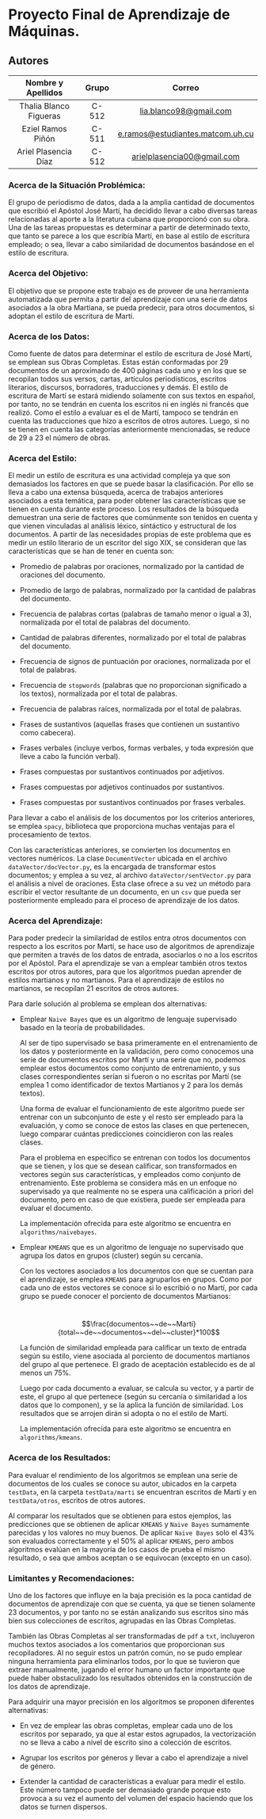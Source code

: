 # Proyecto Final de Aprendizaje de Máquinas.



## Autores

|   Nombre y Apellidos   | Grupo |              Correo              |
| :--------------------: | :---: | :------------------------------: |
| Thalia Blanco Figueras | C-512 |      lia.blanco98@gmail.com      |
|   Eziel Ramos Piñón    | C-511 | e.ramos@estudiantes.matcom.uh.cu |
|  Ariel Plasencia Díaz  | C-512 |    arielplasencia00@gmail.com    |



### Acerca de la Situación Problémica:

El grupo de periodismo de datos, dada a la amplia cantidad de documentos que escribió el Apóstol José Martí, ha decidido llevar a cabo diversas tareas relacionadas al aporte a la literatura cubana que proporcionó con su obra. Una de las tareas propuestas es determinar a partir de determinado texto, que tanto se parece a los que escribía Martí, en base al estilo de escritura empleado; o sea, llevar a cabo similaridad de documentos basándose en el estilo de escritura. 



### Acerca del Objetivo:

El objetivo que se propone este trabajo es de proveer de una herramienta automatizada que permita a partir del aprendizaje con una serie de datos asociados a la obra Martiana, se pueda predecir, para otros documentos, si adoptan el estilo de escritura de Martí.



### Acerca de los Datos:

Como fuente de datos para determinar el estilo de escritura de José Martí, se emplean sus Obras Completas. Estas están conformadas por 29 documentos de un aproximado de 400 páginas cada uno y en los que se recopilan todos sus versos, cartas, artículos periodísticos, escritos literarios, discursos, borradores, traducciones y demás. El estilo de escritura de Martí se estará midiendo solamente con sus textos en español, por tanto, no se tendrán en cuenta los escritos ni en inglés ni francés que realizó. Como el estilo a evaluar es el de Martí, tampoco se tendrán en cuenta las traducciones que hizo a escritos de otros autores. Luego, si no se tienen en cuenta las categorías anteriormente mencionadas, se reduce de 29 a 23 el número de obras.



### Acerca del Estilo:

El medir un estilo de escritura es una actividad compleja ya que son demasiados los factores en que se puede basar la clasificación. Por ello se lleva a cabo una extensa búsqueda, acerca de trabajos anteriores asociados a esta temática, para poder obtener las características que se tienen en cuenta durante este proceso. Los resultados de la búsqueda demuestran una serie de factores que comúnmente son tenidos en cuenta y que vienen vinculadas al análisis léxico, sintáctico y estructural de los documentos. A partir de las necesidades propias de este problema que es medir un estilo literario de un escritor del sigo XIX, se consideran que las características que se han de tener en cuenta son:

- Promedio de palabras por oraciones, normalizado por la cantidad de oraciones del documento.

- Promedio de largo de palabras, normalizado por la cantidad de palabras del documento.
- Frecuencia de palabras cortas (palabras de tamaño menor o igual a 3), normalizada por el total de palabras del documento.

- Cantidad de palabras diferentes, normalizado por el total de palabras del documento.
- Frecuencia de signos de puntuación por oraciones, normalizada por el total de palabras.
- Frecuencia de `stopwords` (palabras que no proporcionan significado a los textos), normalizada por el total de palabras.
- Frecuencia de palabras raíces, normalizada por el total de palabras.
- Frases de sustantivos (aquellas frases que contienen un sustantivo como cabecera).
- Frases verbales (incluye verbos, formas verbales, y toda expresión que lleve a cabo la función verbal).
- Frases compuestas por sustantivos continuados por adjetivos.
- Frases compuestas por adjetivos continuados por sustantivos.
- Frases compuestas por sustantivos continuados por frases verbales.



Para llevar a cabo el análisis de los documentos por los criterios anteriores, se emplea `spacy`, biblioteca que proporciona muchas ventajas para el procesamiento de textos.

Con las características anteriores, se convierten los documentos en vectores numéricos. La clase `DocumentVector` ubicada en el archivo `dataVector/docVector.py`, es la encargada de transformar estos documentos; y emplea a su vez, al archivo  `dataVector/sentVector.py` para el análisis a nivel de oraciones. Esta clase ofrece a su vez un método para escribir el vector resultante de un documento, en un `csv` que pueda ser posteriormente empleado para el proceso de aprendizaje de los datos.



### Acerca del Aprendizaje:

Para poder predecir la similaridad de estilos entra otros documentos con respecto a los escritos por Martí, se hace uso de algoritmos de aprendizaje que permiten a través de los datos de entrada, asociarlos o no a los escritos por el Apóstol. Para el aprendizaje se van a emplear también otros textos escritos por otros autores, para que los algoritmos puedan aprender de estilos martianos y no martianos. Para el aprendizaje de estilos no martianos, se recopilan 21 escritos de otros autores.

Para darle solución al problema se emplean dos alternativas:

- Emplear `Naive Bayes` que es un algoritmo de lenguaje supervisado basado en la teoría de probabilidades. 

  Al ser de tipo supervisado se basa primeramente en el entrenamiento de los datos y posteriormente en la validación, pero como conocemos una serie de documentos escritos por Martí y una serie que no, podemos emplear estos documentos como conjunto de entrenamiento, y sus clases correspondientes serían si fueron o no escritas por Martí (se emplea $1$ como identificador de textos Martianos y $2$ para los demás textos).

  Una forma de evaluar el funcionamiento de este algoritmo puede ser entrenar con un subconjunto de este y el resto ser empleado para la evaluación, y como se conoce de estos las clases en que pertenecen, luego comparar cuántas predicciones coincidieron con las reales clases.

  Para el problema en específico se entrenan con todos los documentos que se tienen, y los que se desean calificar, son transformados en vectores según sus características, y empleados como conjunto de entrenamiento. Este problema se considera más en un enfoque no supervisado ya que realmente no se espera una calificación a priori del documento, pero en caso de que existiera, puede ser empleada para evaluar el documento.

  La implementación ofrecida para este algoritmo se encuentra en `algorithms/naivebayes`.

  

- Emplear `KMEANS` que es un algoritmo de lenguaje no supervisado que agrupa los datos en grupos (cluster) según su cercanía.

  Con los vectores asociados a los documentos con que se cuentan para el aprendizaje, se emplea `KMEANS` para agruparlos en grupos. Como por cada uno de estos vectores se conoce si lo escribió o no Martí, por cada grupo se puede conocer el porciento de documentos Martianos: 

  ​													$$\frac{documentos~~de~~Martí}{total~~de~~documentos~~del~~cluster}*100$$

  

  La función de similaridad empleada para calificar un texto de entrada según su estilo, viene asociada al porciento de documentos martianos del grupo al que pertenece. El grado de aceptación establecido es de al menos un $75\%$.

  Luego por cada documento a evaluar, se calcula su vector, y a partir de este, el grupo al que pertenece (según su cercanía o similaridad a los datos que lo componen), y se la aplica la función de similaridad. Los resultados que se arrojen dirán si adopta o no el estilo de Martí.

  La implementación ofrecida para este algoritmo se encuentra en `algorithms/kmeans`.

  

### Acerca de los Resultados:

Para evaluar el rendimiento de los algoritmos se emplean una serie de documentos de los cuales se conoce su autor, ubicados en la carpeta `testData`, en la carpeta `testData/marti` se encuentran escritos de Martí y en `testData/otros`, escritos de otros autores.

Al comparar los resultados que se obtienen para estos ejemplos, las predicciones que se obtienen de aplicar `KMEANS` y `Naive Bayes` sumamente parecidas y los valores no muy buenos. De aplicar `Naive Bayes` solo el $43\%$ son evaluados correctamente y el $50\%$ al aplicar `KMEANS`, pero ambos algoritmos evalúan en la mayoría de los casos de prueba el mismo resultado, o sea que ambos aceptan o se equivocan (excepto en un caso). 



### Limitantes y Recomendaciones:

Uno de los factores que influye en la baja precisión es la poca cantidad de documentos de aprendizaje con que se cuenta, ya que se tienen solamente 23 documentos, y por tanto no se están analizando sus escritos sino más bien sus colecciones de escritos, agrupadas en las Obras Completas. 

También las Obras Completas al ser transformadas de `pdf` a `txt`, incluyeron muchos textos asociados a los comentarios que proporcionan sus recopiladores. Al no seguir estos un patrón común, no se pudo emplear ninguna herramienta para eliminarlos todos, por lo que se tuvieron que extraer manualmente, jugando el error humano un factor importante que puede haber obstaculizado los resultados obtenidos en la construcción de los datos de aprendizaje.

Para adquirir una mayor precisión en los algoritmos se proponen diferentes alternativas:

- En vez de emplear las obras completas, emplear cada uno de los escritos por separado, ya que al estar estos agrupados, la vectorización no se lleva a cabo a nivel de escrito sino a colección de escritos.

- Agrupar los escritos por géneros y llevar a cabo el aprendizaje a nivel de género.

- Extender la cantidad de características a evaluar para medir el estilo. Este número tampoco puede ser demasiado grande porque esto provoca a su vez el aumento del volumen del espacio haciendo que los datos se turnen dispersos.
